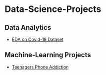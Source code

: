 # Data-Science-Projects
## Data Analytics
- [EDA on Covid-19 Dataset](Data-Analytics-Project/Covid19/covid19(basic_analysis).ipynb)

## Machine-Learning Projects
- [Teenagers Phone Addiction](ML_Projects/teen_phone_addiction/)